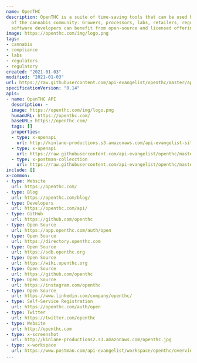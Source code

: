 ```yaml
---
name: OpenTHC
description: OpenTHC is a suite of time-saving tools that can be used by all parts
  of the cannabis community. Growers, processors, labs, retailers, regulators and
  software developers can benefit from open-source and licensed offerings from OpenTHC.
image: https://openthc.com/img/logo.png
tags:
- cannabis
- compliance
- labs
- regulators
- regulatory
created: "2021-01-03"
modified: "2021-01-03"
url: https://raw.githubusercontent.com/api-evangelist/openthc/master/apis.json
specificationVersion: "0.14"
apis:
- name: OpenTHC API
  description: ~
  image: https://openthc.com/img/logo.png
  humanURL: https://openthc.com/
  baseURL: https://openthc.com/
  tags: []
  properties:
  - type: x-openapi
    url: http://kinlane-productions.s3.amazonaws.com/api-evangelist-site/company/openapis/openthc-api.json
  - type: x-openapi
    url: https://raw.githubusercontent.com/api-evangelist/openthc/master/openthc-api-openapi.json
  - type: x-postman-collecction
    url: https://raw.githubusercontent.com/api-evangelist/openthc/master/openthc-api-postman-collection.json
include: []
x-common:
- type: Website
  url: https://openthc.com/
- type: Blog
  url: https://openthc.com/blog/
- type: Developers
  url: https://openthc.com/api/
- type: GitHub
  url: https://github.com/openthc
- type: Open Source
  url: https://app.openthc.com/auth/open
- type: Open Source
  url: https://directory.openthc.com
- type: Open Source
  url: https://sdb.openthc.org
- type: Open Source
  url: https://wiki.openthc.org
- type: Open Source
  url: https://github.com/openthc
- type: Open Source
  url: https://instagram.com/openthc
- type: Open Source
  url: https://www.linkedin.com/company/openthc/
- type: Self-Service Registration
  url: https://openthc.com/auth/open
- type: Twitter
  url: https://twitter.com/openthc
- type: Website
  url: http://openthc.com
- type: x-screenshot
  url: http://kinlane-productions2.s3.amazonaws.com/openthc.jpg
- type: x-workspace
  url: https://www.postman.com/api-evangelist/workspace/openthc/overview
...
```


